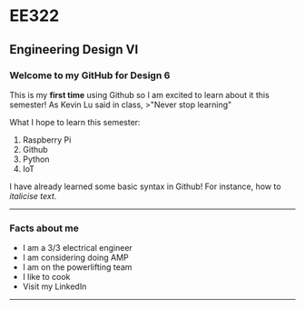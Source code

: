 # EE322
## Engineering Design VI

### Welcome to my GitHub for Design 6
This is my **first time** using Github so I am excited to learn about it this semester! As Kevin Lu said in class, >"Never stop learning"

What I hope to learn this semester:
1. Raspberry Pi
2. Github
3. Python
4. IoT

I have already learned some basic syntax in Github! For instance, how to *italicise text*.

---
### Facts about me
- I am a 3/3 electrical engineer
- I am considering doing AMP
- I am on the powerlifting team
- I like to cook
- Visit my LinkedIn

---
  
